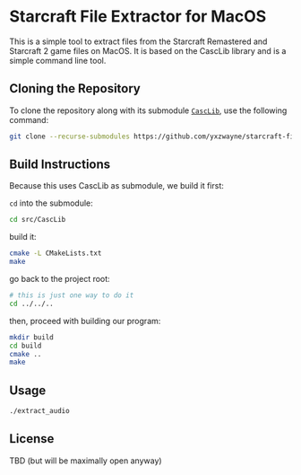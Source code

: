 # Starcraft File Extractor for MacOS

This is a simple tool to extract files from the Starcraft Remastered and Starcraft 2 game files on MacOS. It is based on the CascLib library and is a simple command line tool.

## Cloning the Repository

To clone the repository along with its submodule [`CascLib`](https://github.com/yxzwayne/CascLib), use the following command:

```sh
git clone --recurse-submodules https://github.com/yxzwayne/starcraft-file-extractor-macos.git
```

## Build Instructions

Because this uses CascLib as submodule, we build it first:

`cd` into the submodule:
```sh
cd src/CascLib
```

build it:
```sh
cmake -L CMakeLists.txt
make
```

go back to the project root:
```sh
# this is just one way to do it
cd ../../..
```

then, proceed with building our program:
```sh
mkdir build
cd build
cmake ..
make
```

## Usage

```sh
./extract_audio
```

## License

TBD (but will be maximally open anyway)